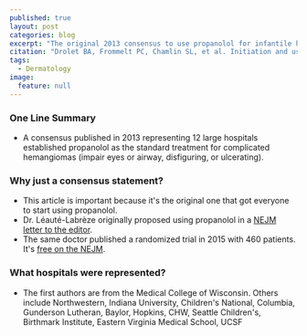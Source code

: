 ```yaml
---
published: true
layout: post
categories: blog
excerpt: "The original 2013 consensus to use propanolol for infantile hemangiomas."
citation: "Drolet BA, Frommelt PC, Chamlin SL, et al. Initiation and use of propranolol for infantile hemangioma: report of a consensus conference. Pediatrics. 2013;131(1):128-40."
tags: 
  - Dermatology
image: 
  feature: null
---
```



### One Line Summary

* A consensus published in 2013 representing 12 large hospitals established propanolol as the standard treatment for complicated hemangiomas (impair eyes or airway, disfiguring, or ulcerating).

### Why just a consensus statement?

* This article is important because it's the original one that got everyone to start using propanolol.
* Dr. Léauté-Labrèze originally proposed using propanolol in a [NEJM letter to the editor](http://www.nejm.org/doi/full/10.1056/NEJMc0708819#t=article).
* The same doctor published a randomized trial in 2015 with 460 patients. It's [free on the NEJM](https://www.ncbi.nlm.nih.gov/pubmed/18550886).

### What hospitals were represented?

* The first authors are from the Medical College of Wisconsin. Others include Northwestern, Indiana University, Children's National, Columbia, Gunderson Lutheran, Baylor, Hopkins, CHW, Seattle Children's, Birthmark Institute, Eastern Virginia Medical School, UCSF
